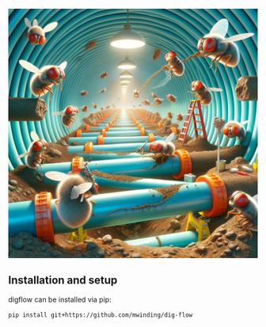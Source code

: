 ![Icon](<digflow-icon.png>)

Installation and setup
--------
digflow can be installed via pip:

```
pip install git+https://github.com/mwinding/dig-flow
```